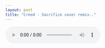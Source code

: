 ```yaml
---
layout: post
title: "Creed - Sacrifice cover remix.."
---
```


<audio src="/assets/images/343c2f0da87d8703e0d10d47ee208d25.mp3" controls preload></audio>



